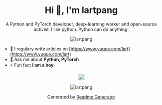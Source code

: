 <h1 align="center">Hi 👋, I'm lartpang</h1>
<p align="center">A Python and PyTorch developer, deep-learning worker and open-source activist. I like python. Python can do anything.</p>

<p align="center"><img src="https://komarev.com/ghpvc/?username=lartpang" alt="lartpang" /></p>

- 📝 I regulary write articles on [https://www.yuque.com/lart](https://www.yuque.com/lart)
- 💬 Ask me about **Python, PyTorch**
- ⚡ Fun fact **I am a boy.**

<p align="center"><img src="https://konpa.github.io/devicon/devicon.git/icons/python/python-original-wordmark.svg" alt="python" width="20" height="20" /></p>
<p align="center"><img src="https://github-readme-stats.vercel.app/api?username=lartpang&show_icons=true&theme=gruvbox" alt="lartpang" /></p>
<p align="center">Generated by <a href="https://rahuldkjain.github.io/gh-profile-readme-generator/" alt="generator">Readme Generator</a></p>
